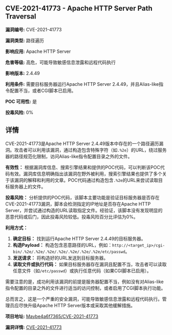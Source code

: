 ## CVE-2021-41773 - Apache HTTP Server Path Traversal

**漏洞编号:** CVE-2021-41773

**漏洞类型:** 路径遍历

**影响应用:** Apache HTTP Server

**危害等级:** 高危，可能导致敏感信息泄露和远程代码执行

**影响版本:** 2.4.49

**利用条件:** 需要目标服务器运行Apache HTTP Server 2.4.49，并且Alias-like指令配置不当，或者CGI脚本已启用。

**POC 可用性:** 是

**投毒风险:** 0%

## 详情

CVE-2021-41773是Apache HTTP Server 2.4.49版本中存在的一个路径遍历漏洞。攻击者可以利用该漏洞，通过构造包含特殊字符（如`.%2e`）的URL，绕过服务器的路径规范化限制，访问Alias-like指令配置目录之外的文件。

**有效性：**
根据漏洞库信息、搜索引擎结果和提供的POC代码，可以判断该POC代码有效。漏洞库信息明确指出该漏洞在野外被利用，搜索引擎结果也提供了多个关于该漏洞的解释和利用的文章。POC代码通过构造包含`.%2e`的URL来尝试读取目标服务器上的文件。

**投毒风险：**
分析提供的POC代码，该脚本主要功能是验证目标服务器是否存在CVE-2021-41773漏洞，脚本会检测指定的IP地址是否存在Apache HTTP Server，并尝试通过构造的URL读取指定文件。经验证，该脚本没有发现明显的恶意代码或后门，因此投毒风险较低。投毒风险百分比评估为0%。

**利用方式：**
1.  **确定目标：** 找到运行Apache HTTP Server 2.4.49的目标服务器。
2.  **构造Payload：** 构造包含恶意路径的URL，例如：`http://<target_ip>/cgi-bin/.%2e/.%2e/.%2e/.%2e/.%2e/.%2e/.%2e/etc/passwd`。
3.  **发送请求：** 将构造好的URL发送到目标服务器。
4.  **读取文件或执行代码：** 如果目标服务器存在漏洞且配置不当，攻击者可以读取任意文件（如`/etc/passwd`）或执行任意代码（如果CGI脚本已启用）。

需要注意的是，成功利用该漏洞的前提是服务器配置不当，例如没有对Alias-like指令配置的目录之外的文件进行适当的访问控制，或者启用了CGI脚本执行功能。

总而言之，这是一个严重的安全漏洞，可能导致敏感信息泄露和远程代码执行。管理员应尽快升级Apache HTTP Server版本或采取其他缓解措施。

**项目地址:** [Maybe4a6f7365/CVE-2021-41773](https://github.com/Maybe4a6f7365/CVE-2021-41773)

**漏洞详情:** [CVE-2021-41773](https://nvd.nist.gov/vuln/detail/CVE-2021-41773)